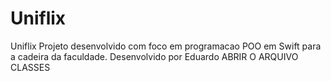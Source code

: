 # Uniflix
Uniflix  Projeto desenvolvido com foco em programacao POO em Swift para a cadeira da faculdade.  Desenvolvido por Eduardo  ABRIR O ARQUIVO CLASSES
